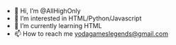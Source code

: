 - 👋 Hi, I’m @AllHighOnly
- 👀 I’m interested in HTML/Python/Javascript
- 🌱 I’m currently learning HTML
- 📫 How to reach me yodagameslegends@gmail.com

